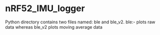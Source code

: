 # nRF52_IMU_logger

Python directory contains two files named: ble and ble_v2. ble:- plots raw data whereas ble_v2 plots moving average data